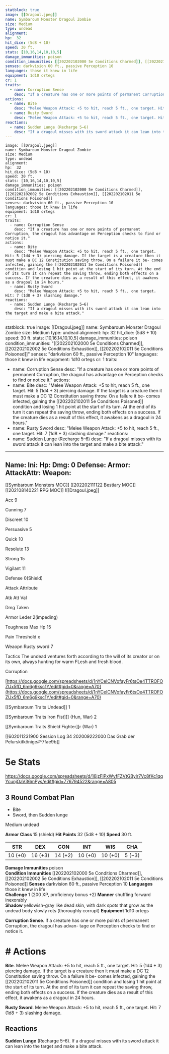 ```yaml
---
statblock: true
image: [[Dragoul.jpeg]]
name: Symbaroum Monster Dragoul Zombie
size: Medium
type: undead
alignment:
hp:  32
hit_dice: (5d8 + 10)
speed: 30 ft.
stats: [10,16,14,10,10,5]
damage_immunities: poison
condition_immunities: [[202202102000 5e Conditions Charmed]], [[202202102002 5e Conditions Exhaustion]], [[202202102011 5e Conditions Poisoned]]
senses: darkvision 60 ft., passive Perception 10
languages: those it knew in life
equipment: 1d10 ortegs
cr: 1
traits:
  - name: Corruption Sense
    desc: "If a creature has one or more points of permanent Corruption, the dragoul has advantage on Perception checks to find or notice it."
actions:
  - name: Bite
    desc: "Melee Weapon Attack: +5 to hit, reach 5 ft., one target. Hit: 5 (1d4 + 3) piercing damage. If the target is a creature then it must make a DC 12 Constitution saving throw. On a failure it be- comes infected, gaining the [[202202102011 5e Conditions Poisoned]] condition and losing 1 hit point at the start of its turn. At the end of its turn it can repeat the saving throw, ending both effects on a success. If the creature dies as a result of this effect, it awakens as a dragoul in 24 hours."
  - name: Rusty Sword
    desc: "Melee Weapon Attack: +5 to hit, reach 5 ft., one target. Hit: 7 (1d8 + 3) slashing damage."
reactions:
  - name: Sudden Lunge (Recharge 5–6)
    desc: "If a dragoul misses with its sword attack it can lean into the target and make a bite attack."
---
```

```statblock
image: [[Dragoul.jpeg]]
name: Symbaroum Monster Dragoul Zombie
size: Medium
type: undead
alignment:
hp:  32
hit_dice: (5d8 + 10)
speed: 30 ft.
stats: [10,16,14,10,10,5]
damage_immunities: poison
condition_immunities: [[202202102000 5e Conditions Charmed]], [[202202102002 5e Conditions Exhaustion]], [[202202102011 5e Conditions Poisoned]]
senses: darkvision 60 ft., passive Perception 10
languages: those it knew in life
equipment: 1d10 ortegs
cr: 1
traits:
  - name: Corruption Sense
    desc: "If a creature has one or more points of permanent Corruption, the dragoul has advantage on Perception checks to find or notice it."
actions:
  - name: Bite
    desc: "Melee Weapon Attack: +5 to hit, reach 5 ft., one target. Hit: 5 (1d4 + 3) piercing damage. If the target is a creature then it must make a DC 12 Constitution saving throw. On a failure it be- comes infected, gaining the [[202202102011 5e Conditions Poisoned]] condition and losing 1 hit point at the start of its turn. At the end of its turn it can repeat the saving throw, ending both effects on a success. If the creature dies as a result of this effect, it awakens as a dragoul in 24 hours."
  - name: Rusty Sword
    desc: "Melee Weapon Attack: +5 to hit, reach 5 ft., one target. Hit: 7 (1d8 + 3) slashing damage."
reactions:
  - name: Sudden Lunge (Recharge 5–6)
    desc: "If a dragoul misses with its sword attack it can lean into the target and make a bite attack."
```
---
statblock: true
image: [[Dragoul.jpeg]]
name: Symbaroum Monster Dragoul Zombie
size: Medium
type: undead
alignment:
hp:  32
hit_dice: (5d8 + 10)
speed: 30 ft.
stats: [10,16,14,10,10,5]
damage_immunities: poison
condition_immunities: "[[202202102000 5e Conditions Charmed]], [[202202102002 5e Conditions Exhaustion]], [[202202102011 5e Conditions Poisoned]]"
senses: "darkvision 60 ft., passive Perception 10"
languages: those it knew in life
equipment: 1d10 ortegs
cr: 1
traits:
  - name: Corruption Sense
    desc: "If a creature has one or more points of permanent Corruption, the dragoul has advantage on Perception checks to find or notice it."
actions:
  - name: Bite
    desc: "Melee Weapon Attack: +5 to hit, reach 5 ft., one target. Hit: 5 (1d4 + 3) piercing damage. If the target is a creature then it must make a DC 12 Constitution saving throw. On a failure it be- comes infected, gaining the [[202202102011 5e Conditions Poisoned]] condition and losing 1 hit point at the start of its turn. At the end of its turn it can repeat the saving throw, ending both effects on a success. If the creature dies as a result of this effect, it awakens as a dragoul in 24 hours."
  - name: Rusty Sword
    desc: "Melee Weapon Attack: +5 to hit, reach 5 ft., one target. Hit: 7 (1d8 + 3) slashing damage."
reactions:
  - name: Sudden Lunge (Recharge 5–6)
    desc: "If a dragoul misses with its sword attack it can lean into the target and make a bite attack."
---

Name: 
Ini: 
Hp: 
Dmg: 0
Defense: 
Armor: 
AttackAttr: 
Weapon: 
---
[[Symbaroum Monsters MOC]]
[[202202111122 Bestiary MOC]]
[[202108140221 RPG MOC]]
![[Dragoul.jpeg]]

Acc 9

Cunning 7

Discreet 10

Persuasive 5

Quick 10

Resolute 13

Strong 15

Vigilant 11

Defense 0(Shield)

Attack Attribute

Atk Att Val

Dmg Taken

Armor Leder 2(impeding)

Toughness Max Hp 15

Pain Threshold x

Weaopn Rusty sword 7

Tactics The undead ventures forth according to the will of its creator or on its own, always hunting for warm FLesh and fresh blood.

Corruption

[https://docs.google.com/spreadsheets/d/1nYCeICNVofayFr6tsOe4TTROFOZUx5fD_6m6g9ksc1Y/edit#gid=0&range=A70](https://docs.google.com/spreadsheets/d/1nYCeICNVofayFr6tsOe4TTROFOZUx5fD_6m6g9ksc1Y/edit#gid=0&range=A70)

[[Symbaroum Traits Undead]] 1

[[Symbaroum Traits Iron Fist]]] (Hun, War) 2

[[Symbaroum Traits Shield Fighter]]r (War) 1

[[602011231900 Session Log 34 202009222000 Das Grab der Pelurskitkönige#^7fae9b]]
# 5e Stats 
https://docs.google.com/spreadsheets/d/16jzFlPxWvfFZVtGBylr7Vc8fKc1qqYcunjOaV36mPys/edit#gid=776794522&range=A805
## 3 Round Combat Plan
- Bite
- Sword, then Sudden lunge
 

Medium undead
 

**Armor Class**  15 (shield) 
**Hit Points** 32 (5d8 + 10)
**Speed** 30 ft.

 

| STR     | DEX     | CON     | INT     | WIS     | CHA    |
| ------- | ------- | ------- | ------- | ------- | ------ |
| 10 (+0) | 16 (+3) | 14 (+2) | 10 (+0) | 10 (+0) | 5 (−3) |

 

**Damage Immunities** poison  
**Condition Immunities** [[202202102000 5e Conditions Charmed]], [[202202102002 5e Conditions Exhaustion]], [[202202102011 5e Conditions Poisoned]]
**Senses** darkvision 60 ft., passive Perception 10 
**Languages** those it knew in life  
**Challenge** 1 (200 XP, proficiency bonus +2) 
**Manner** shuffling forward inexorably  
**Shadow** yellowish-gray like dead skin, with dark spots that grow as the undead body slowly rots (thoroughly corrupt)
**Equipment** 1d10 ortegs
 

**Corruption Sense**. If a creature has one or more points of permanent Corruption, the dragoul has advan- tage on Perception checks to find or notice it.

# # Actions

**Bite**. Melee Weapon Attack: +5 to hit, reach 5 ft., one target. Hit: 5 (1d4 + 3) piercing damage. If the target is a creature then it must make a DC 12 Constitution saving throw. On a failure it be- comes infected, gaining the [[202202102011 5e Conditions Poisoned]] condition and losing 1 hit point at the start of its turn. At the end of its turn it can repeat the saving throw, ending both effects on a success. If the creature dies as a result of this effect, it awakens as a dragoul in 24 hours.

**Rusty Sword**. Melee Weapon Attack: +5 to hit, reach 5 ft., one target. Hit: 7 (1d8 + 3) slashing damage.

## Reactions

**Sudden Lunge** (Recharge 5–6). If a dragoul misses with its sword attack it can lean into the target and make a bite attack.

